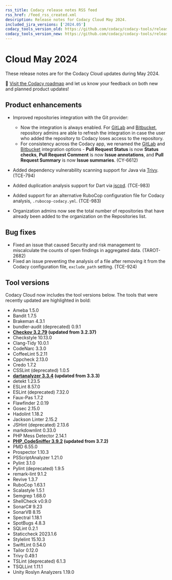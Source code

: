 ```yaml
---
rss_title: Codacy release notes RSS feed
rss_href: /feed_rss_created.xml
description: Release notes for Codacy Cloud May 2024.
included_jira_versions: ['2024.05']
codacy_tools_version_old: https://github.com/codacy/codacy-tools/releases/tag/7.10.305
codacy_tools_version_new: https://github.com/codacy/codacy-tools/releases/tag/7.14.11
---
```


# Cloud May 2024

These release notes are for the Codacy Cloud updates during May 2024.

📢 [Visit the Codacy roadmap](https://roadmap.codacy.com) and <span class="skip-vale">let us know</span> your feedback on both new and planned product updates!

## Product enhancements

-   Improved repositories integration with the Git provider:

    -   Now the integration is always enabled. For [GitLab](../../repositories-configure/integrations/gitlab-integration.md#refreshing) and [Bitbucket](../../repositories-configure/integrations/bitbucket-integration.md#refreshing), repository admins are able to refresh the integration in case the user who added the repository to Codacy loses access to the repository.
    -   For consistency across the Codacy app, we renamed the [GitLab](../../repositories-configure/integrations/gitlab-integration.md#configuring) and [Bitbucket](../../repositories-configure/integrations/bitbucket-integration.md#configuring) integration options - **Pull Request Status** is now **Status checks**, **Pull Request Comment** is now **Issue annotations**, and **Pull Request Summary** is now **Issue summaries**. (CY-6612)

-   Added dependency vulnerability scanning support for Java via [Trivy](https://trivy.dev/). (TCE-794)
-   Added duplication analysis support for Dart via [jscpd](https://github.com/kucherenko/jscpd). (TCE-983)
-   Added support for an alternative RuboCop configuration file for Codacy analysis, `.rubocop-codacy.yml`. (TCE-983)
-   Organization admins now see the total number of repositories that have already been added to the organization on the Repositories list.<!--TODO Add screenshot and issue number-->

## Bug fixes

-   Fixed an issue that caused Security and risk management to miscalculate the counts of open findings in aggregated data. (TAROT-2682)
-   Fixed an issue preventing the analysis of a file after removing it from the Codacy configuration file, `exclude_path` setting. (TCE-924)

## Tool versions

Codacy Cloud now includes the tool versions below. The tools that were recently updated are highlighted in bold:

-   Ameba 1.5.0
-   Bandit 1.7.5
-   Brakeman 4.3.1
-   bundler-audit (deprecated) 0.9.1
-   **[Checkov 3.2.79](https://github.com/bridgecrewio/checkov/releases/tag/3.2.79) (updated from 3.2.37)**
-   Checkstyle 10.13.0
-   Clang-Tidy 10.0.1
-   CodeNarc 3.3.0
-   CoffeeLint 5.2.11
-   Cppcheck 2.13.0
-   Credo 1.7.2
-   CSSLint (deprecated) 1.0.5
-   **[dartanalyzer 3.3.4](https://github.com/dart-lang/sdk/blob/main/CHANGELOG.md) (updated from 3.3.3)**
-   detekt 1.23.5
-   ESLint 8.57.0
-   ESLint (deprecated) 7.32.0
-   Faux-Pas 1.7.2
-   Flawfinder 2.0.19
-   Gosec 2.15.0
-   Hadolint 1.18.2
-   Jackson Linter 2.15.2
-   JSHint (deprecated) 2.13.6
-   markdownlint 0.33.0
-   PHP Mess Detector 2.14.1
-   **[PHP_CodeSniffer 3.9.2](https://github.com/PHPCSStandards/PHP_CodeSniffer/releases/tag/3.9.2) (updated from 3.7.2)**
-   PMD 6.55.0
-   Prospector 1.10.3
-   PSScriptAnalyzer 1.21.0
-   Pylint 3.1.0
-   Pylint (deprecated) 1.9.5
-   remark-lint 9.1.2
-   Revive 1.3.7
-   RuboCop 1.63.1
-   Scalastyle 1.5.1
-   Semgrep 1.68.0
-   ShellCheck v0.9.0
-   SonarC# 9.23
-   SonarVB 8.15
-   Spectral 1.18.1
-   SpotBugs 4.8.3
-   SQLint 0.2.1
-   Staticcheck 2023.1.6
-   Stylelint 15.10.3
-   SwiftLint 0.54.0
-   Tailor 0.12.0
-   Trivy 0.49.1
-   TSLint (deprecated) 6.1.3
-   TSQLLint 1.11.1
-   Unity Roslyn Analyzers 1.19.0

